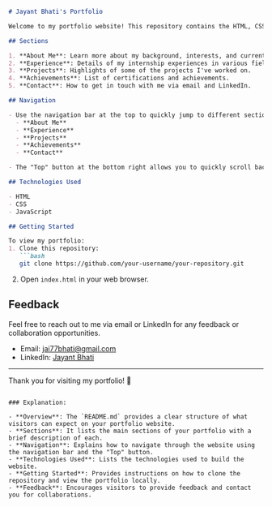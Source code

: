 
```markdown
# Jayant Bhati's Portfolio

Welcome to my portfolio website! This repository contains the HTML, CSS, and JavaScript files for my personal portfolio. Below, you'll find details about the sections and how to navigate through them.

## Sections

1. **About Me**: Learn more about my background, interests, and current focus.
2. **Experience**: Details of my internship experiences in various fields.
3. **Projects**: Highlights of some of the projects I've worked on.
4. **Achievements**: List of certifications and achievements.
5. **Contact**: How to get in touch with me via email and LinkedIn.

## Navigation

- Use the navigation bar at the top to quickly jump to different sections:
  - **About Me**
  - **Experience**
  - **Projects**
  - **Achievements**
  - **Contact**

- The "Top" button at the bottom right allows you to quickly scroll back to the top of the page.

## Technologies Used

- HTML
- CSS
- JavaScript

## Getting Started

To view my portfolio:
1. Clone this repository:
   ```bash
   git clone https://github.com/your-username/your-repository.git
   ```
2. Open `index.html` in your web browser.

## Feedback

Feel free to reach out to me via email or LinkedIn for any feedback or collaboration opportunities.

- Email: [jai77bhati@gmail.com](mailto:jai77bhati@gmail.com)
- LinkedIn: [Jayant Bhati](https://www.linkedin.com/in/jayant-bhati-263206259/)

---

Thank you for visiting my portfolio! 🚀
```

### Explanation:

- **Overview**: The `README.md` provides a clear structure of what visitors can expect on your portfolio website.
- **Sections**: It lists the main sections of your portfolio with a brief description of each.
- **Navigation**: Explains how to navigate through the website using the navigation bar and the "Top" button.
- **Technologies Used**: Lists the technologies used to build the website.
- **Getting Started**: Provides instructions on how to clone the repository and view the portfolio locally.
- **Feedback**: Encourages visitors to provide feedback and contact you for collaborations.

